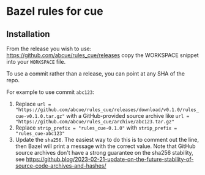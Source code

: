 # Bazel rules for cue

## Installation

From the release you wish to use:
<https://github.com/abcue/rules_cue/releases>
copy the WORKSPACE snippet into your `WORKSPACE` file.

To use a commit rather than a release, you can point at any SHA of the repo.

For example to use commit `abc123`:

1. Replace `url = "https://github.com/abcue/rules_cue/releases/download/v0.1.0/rules_cue-v0.1.0.tar.gz"` with a GitHub-provided source archive like `url = "https://github.com/abcue/rules_cue/archive/abc123.tar.gz"`
1. Replace `strip_prefix = "rules_cue-0.1.0"` with `strip_prefix = "rules_cue-abc123"`
1. Update the `sha256`. The easiest way to do this is to comment out the line, then Bazel will
   print a message with the correct value. Note that GitHub source archives don't have a strong
   guarantee on the sha256 stability, see
   <https://github.blog/2023-02-21-update-on-the-future-stability-of-source-code-archives-and-hashes/>
